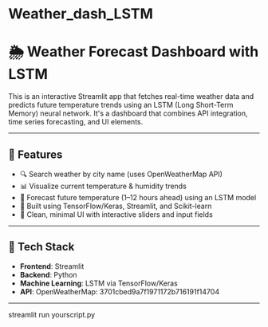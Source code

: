 # Weather_dash_LSTM

# 🌦️ Weather Forecast Dashboard with LSTM

This is an interactive Streamlit app that fetches real-time weather data and predicts future temperature trends using an LSTM (Long Short-Term Memory) neural network. It's a dashboard that combines API integration, time series forecasting, and UI elements.

---

## 🚀 Features

- 🔍 Search weather by city name (uses OpenWeatherMap API)
- 📊 Visualize current temperature & humidity trends
- 🤖 Forecast future temperature (1–12 hours ahead) using an LSTM model
- 🧠 Built using TensorFlow/Keras, Streamlit, and Scikit-learn
- 🧼 Clean, minimal UI with interactive sliders and input fields

---

## 🧰 Tech Stack

- **Frontend**: Streamlit
- **Backend**: Python
- **Machine Learning**: LSTM via TensorFlow/Keras
- **API**: OpenWeatherMap: 3701cbed9a7f1971172b716191f14704

---

streamlit run yourscript.py
